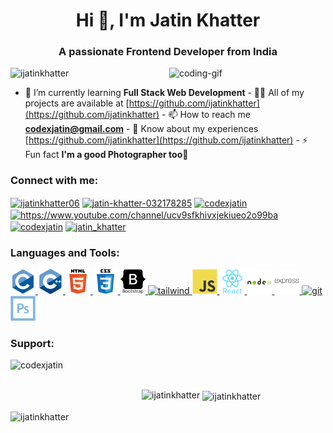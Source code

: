 <h1 align="center">Hi 👋, I'm Jatin Khatter</h1>
<h3 align="center">A passionate Frontend Developer from India</h3>

<img align="right" width="250px" src="https://user-images.githubusercontent.com/55389276/140866485-8fb1c876-9a8f-4d6a-98dc-08c4981eaf70.gif" alt="coding-gif">

<p align="left">
  <img
    src="https://komarev.com/ghpvc/?username=ijatinkhatter&label=Profile%20views&color=0e75b6&style=flat"
    alt="ijatinkhatter"
  />
</p>

- 🌱 I’m currently learning **Full Stack Web Development** - 👨‍💻 All of my
projects are available at
[https://github.com/ijatinkhatter](https://github.com/ijatinkhatter) - 📫 How to
reach me **codexjatin@gmail.com** - 📄 Know about my experiences
[https://github.com/ijatinkhatter](https://github.com/ijatinkhatter) - ⚡ Fun
fact **I'm a good Photographer too📸**

<h3 align="left">Connect with me:</h3>
<p align="left">
  <a href="https://twitter.com/ijatinkhatter06" target="blank"
    ><img
      align="center"
      src="https://raw.githubusercontent.com/rahuldkjain/github-profile-readme-generator/master/src/images/icons/Social/twitter.svg"
      alt="ijatinkhatter06"
      height="30"
      width="40"
  /></a>
  <a href="https://linkedin.com/in/jatin-khatter-032178285" target="blank"
    ><img
      align="center"
      src="https://raw.githubusercontent.com/rahuldkjain/github-profile-readme-generator/master/src/images/icons/Social/linked-in-alt.svg"
      alt="jatin-khatter-032178285"
      height="30"
      width="40"
  /></a>
  <a href="https://instagram.com/codexjatin" target="blank"
    ><img
      align="center"
      src="https://raw.githubusercontent.com/rahuldkjain/github-profile-readme-generator/master/src/images/icons/Social/instagram.svg"
      alt="codexjatin"
      height="30"
      width="40"
  /></a>
  <a
    href="https://www.youtube.com/channel/UCV9sFkhIvxJEKIuEO2O99bA"
    target="blank"
    ><img
      align="center"
      src="https://raw.githubusercontent.com/rahuldkjain/github-profile-readme-generator/master/src/images/icons/Social/youtube.svg"
      alt="https://www.youtube.com/channel/ucv9sfkhivxjekiueo2o99ba"
      height="30"
      width="40"
  /></a>
  <a href="https://www.hackerrank.com/codexjatin" target="blank"
    ><img
      align="center"
      src="https://raw.githubusercontent.com/rahuldkjain/github-profile-readme-generator/master/src/images/icons/Social/hackerrank.svg"
      alt="codexjatin"
      height="30"
      width="40"
  /></a>
  <a href="https://www.leetcode.com/jatin_khatter" target="blank"
    ><img
      align="center"
      src="https://raw.githubusercontent.com/rahuldkjain/github-profile-readme-generator/master/src/images/icons/Social/leet-code.svg"
      alt="jatin_khatter"
      height="30"
      width="40"
  /></a>
</p>

<h3 align="left">Languages and Tools:</h3>
<p align="left">
    <a href="https://www.cprogramming.com/" target="_blank" rel="noreferrer">
        <img
          src="https://raw.githubusercontent.com/devicons/devicon/master/icons/c/c-original.svg"
          alt="c"
          width="40"
          height="40"
        />
      </a>
      <a href="https://www.w3schools.com/cpp/" target="_blank" rel="noreferrer">
        <img
          src="https://raw.githubusercontent.com/devicons/devicon/master/icons/cplusplus/cplusplus-original.svg"
          alt="cplusplus"
          width="40"
          height="40"
        />
      </a>
      <a href="https://www.w3.org/html/" target="_blank" rel="noreferrer">
        <img
          src="https://raw.githubusercontent.com/devicons/devicon/master/icons/html5/html5-original-wordmark.svg"
          alt="html5"
          width="40"
          height="40"
        />
      </a>
      <a href="https://www.w3schools.com/css/" target="_blank" rel="noreferrer">
        <img
          src="https://raw.githubusercontent.com/devicons/devicon/master/icons/css3/css3-original-wordmark.svg"
          alt="css3"
          width="40"
          height="40"
        />
      </a>
  <a href="https://getbootstrap.com" target="_blank" rel="noreferrer">
    <img
      src="https://raw.githubusercontent.com/devicons/devicon/master/icons/bootstrap/bootstrap-plain-wordmark.svg"
      alt="bootstrap"
      width="40"
      height="40"
    />
  </a>
  <a href="https://tailwindcss.com/" target="_blank" rel="noreferrer">
    <img
      src="https://www.vectorlogo.zone/logos/tailwindcss/tailwindcss-icon.svg"
      alt="tailwind"
      width="40"
      height="40"
    />
  </a>
  <a
    href="https://developer.mozilla.org/en-US/docs/Web/JavaScript"
    target="_blank"
    rel="noreferrer"
  >
    <img
      src="https://raw.githubusercontent.com/devicons/devicon/master/icons/javascript/javascript-original.svg"
      alt="javascript"
      width="40"
      height="40"
    />
  </a>
  <a href="https://reactjs.org/" target="_blank" rel="noreferrer">
    <img
      src="https://raw.githubusercontent.com/devicons/devicon/master/icons/react/react-original-wordmark.svg"
      alt="react"
      width="40"
      height="40"
    />
  </a>
  <a href="https://nodejs.org" target="_blank" rel="noreferrer">
    <img
      src="https://raw.githubusercontent.com/devicons/devicon/master/icons/nodejs/nodejs-original-wordmark.svg"
      alt="nodejs"
      width="40"
      height="40"
    />
  </a>
  <a href="https://expressjs.com" target="_blank" rel="noreferrer">
    <img
      src="https://raw.githubusercontent.com/devicons/devicon/master/icons/express/express-original-wordmark.svg"
      alt="express"
      width="40"
      height="40"
    />
  </a>
  <a href="https://git-scm.com/" target="_blank" rel="noreferrer">
    <img
      src="https://www.vectorlogo.zone/logos/git-scm/git-scm-icon.svg"
      alt="git"
      width="40"
      height="40"
    />
  </a>
  
  
  
  <a href="https://www.photoshop.com/en" target="_blank" rel="noreferrer">
    <img
      src="https://raw.githubusercontent.com/devicons/devicon/master/icons/photoshop/photoshop-line.svg"
      alt="photoshop"
      width="40"
      height="40"
    />
  </a>
  
  
</p>

<h3 align="left">Support:</h3>
<p>
  <a href="https://www.buymeacoffee.com/codexjatin">
    <img
      align="left"
      src="https://cdn.buymeacoffee.com/buttons/v2/default-yellow.png"
      height="50"
      width="210"
      alt="codexjatin"
  /></a>
</p>
<br /><br />

<p>
  <img
    align="left"
    src="https://github-readme-stats.vercel.app/api/top-langs?username=ijatinkhatter&show_icons=true&locale=en&layout=compact"
    alt="ijatinkhatter"
  />
</p>

<p>
  &nbsp;<img
    align="center"
    src="https://github-readme-stats.vercel.app/api?username=ijatinkhatter&show_icons=true&locale=en"
    alt="ijatinkhatter"
  />
</p>

<p>
  <img
    align="center"
    src="https://github-readme-streak-stats.herokuapp.com/?user=ijatinkhatter&"
    alt="ijatinkhatter"
  />
</p>
